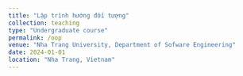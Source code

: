 ```yaml
---
title: "Lập trình hướng đối tượng"
collection: teaching
type: "Undergraduate course"
permalink: /oop
venue: "Nha Trang University, Department of Sofware Engineering"
date: 2024-01-01
location: "Nha Trang, Vietnam"
---
```

